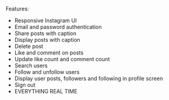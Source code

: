Features: 
- Responsive Instagram UI
- Email and password authentication
- Share posts with caption
- Display posts with caption
- Delete post
- Like and comment on posts
- Update like count and comment count
- Search users
- Follow and unfollow users
- Display user posts, followers and following in profile screen
- Sign out
- EVERYTHING REAL TIME
